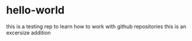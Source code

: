 # hello-world
this is a testing rep to learn how to work with github repositories
this is an excersize addition

